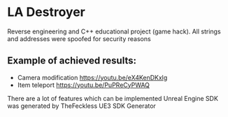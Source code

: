 # LA Destroyer

Reverse engineering and C++ educational project (game hack). All strings and addresses were spoofed for security reasons

## Example of achieved results:
  * Camera modification https://youtu.be/eX4KenDKxlg
  * Item teleport https://youtu.be/PuPReCyPWAQ

There are a lot of features which can be implemented
Unreal Engine SDK was generated by TheFeckless UE3 SDK Generator
